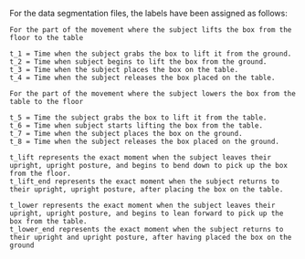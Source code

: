 For the data segmentation files, the labels have been assigned as follows:

	For the part of the movement where the subject lifts the box from the floor to the table

	t_1 = Time when the subject grabs the box to lift it from the ground.
	t_2 = Time when subject begins to lift the box from the ground.
	t_3 = Time when the subject places the box on the table.
	t_4 = Time when the subject releases the box placed on the table.

	For the part of the movement where the subject lowers the box from the table to the floor

	t_5 = Time the subject grabs the box to lift it from the table.
	t_6 = Time when subject starts lifting the box from the table.
	t_7 = Time when the subject places the box on the ground.
	t_8 = Time when the subject releases the box placed on the ground.

	t_lift represents the exact moment when the subject leaves their upright, upright posture, and begins to bend down to pick up the box from the floor.
	t_lift_end represents the exact moment when the subject returns to their upright, upright posture, after placing the box on the table.

	t_lower represents the exact moment when the subject leaves their upright, upright posture, and begins to lean forward to pick up the box from the table.
	t_lower_end represents the exact moment when the subject returns to their upright and upright posture, after having placed the box on the ground